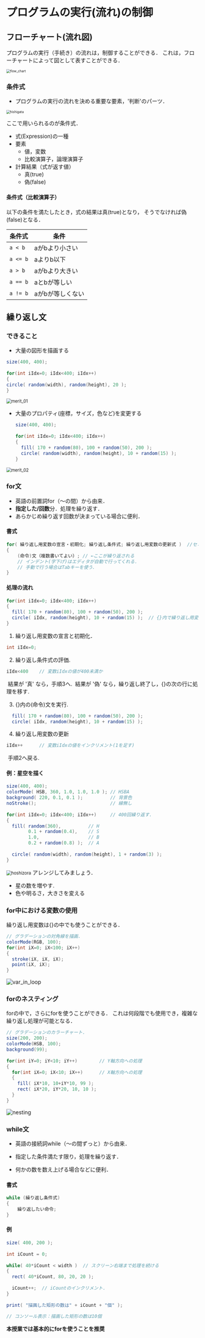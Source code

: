 # プログラムの実行(流れ)の制御
## フローチャート(流れ図)
プログラムの実行（手続き）の流れは，制御することができる．
これは，フローチャートによって図として表すことができる．

<img src="images/loop/flow_chart.png" alt="flow_chart" style="zoom:60%;" />

### 条件式
- プログラムの実行の流れを決める重要な要素，'判断'のパーツ．
<img src="images/loop/hishigata.png" alt="hishigata" style="zoom:60%;" />

ここで用いられるのが条件式．
- 式(Expression)の一種
- 要素
	- 値，変数
	- 比較演算子，論理演算子
- 計算結果（式が返す値）
	- 真(true)
	- 偽(false)
#### 条件式（比較演算子）
以下の条件を満たしたとき，式の結果は真(true)となり，
そうでなければ偽(false)となる．

|条件式|条件|
| ---- | ---- |
|`a < b`|aがbより小さい|
|`a <= b`|aよりb以下|
|`a > b`|aがbより大きい|
|`a == b`|aとbが等しい|
|`a != b`|aがbが等しくない|

## 繰り返し文
### できること

- 大量の図形を描画する
```java
size(400, 400);
 
for(int iIdx=0; iIdx<400; iIdx++)
{
circle( random(width), random(height), 20 );
}
```
<img src="images/loop/merit_01.png" alt="merit_01" style="zoom:80%;" />

- 大量のプロパティ(座標，サイズ，色など)を変更する

  ```java
  size(400, 400);
   
  for(int iIdx=0; iIdx<400; iIdx++)
  {
    fill( 170 + random(80), 100 + random(50), 200 );
    circle( random(width), random(height), 10 + random(15) );
  }
  ```

<img src="images/loop/merit_02.png" alt="merit_02" style="zoom:80%;" />

### for文
- 英語の前置詞for（〜の間）から由来．
- **指定した/回数**分．処理を繰り返す．
- あらかじめ繰り返す回数が決まっている場合に便利．

#### 書式
```java
for( 繰り返し用変数の宣言・初期化; 繰り返し条件式; 繰り返し用変数の更新式 )	 //セミコロン(；)無し
{
	(命令)文（複数書いてよい）;	// ←ここが繰り返される
    // インデント(字下げ)はエディタが自動で行ってくれる．
    // 手動で行う場合はTabキーを使う．
}
```

#### 処理の流れ

```java
for(int iIdx=0; iIdx<400; iIdx++)
{
  fill( 170 + random(80), 100 + random(50), 200 );
  circle( iIdx, random(height), 10 + random(15) );	// {}内で繰り返し用変数を使える.
}
```
1. 繰り返し用変数の宣言と初期化．

```java
int iIdx=0;
```

2. 繰り返し条件式の評価.

```java
iIdx<400	// 変数iIdxの値が400未満か
```
​	結果が '真' なら，手順3へ.
​	結果が '偽' なら，繰り返し終了し，{}の次の行に処理を移す.

3. {}内の(命令)文を実行.
```java
  fill( 170 + random(80), 100 + random(50), 200 );
  circle( iIdx, random(height), 10 + random(15) );
```
4.  繰り返し用変数の更新

```java
iIdx++		// 変数iIdxの値をインクリメント(1を足す)
```
​	手順2へ戻る.

#### 例：星空を描く
```java
size(400, 400);
colorMode( HSB, 360, 1.0, 1.0, 1.0 ); // HSBA
background( 220, 0.1, 0.1 );          // 背景色
noStroke();                           // 線無し
 
for(int iIdx=0; iIdx<400; iIdx++)     // 400回繰り返す.
{
  fill( random(360),          // H
        0.1 + random(0.4),    // S
        1.0,                  // B
        0.2 + random(0.8) );  // A
        
  circle( random(width), random(height), 1 + random(3) );
}
```
<img src="images/loop/hoshizora.png" alt="hoshizora" style="zoom:80%;" />
アレンジしてみましょう．

- 星の数を増やす.
- 色や明るさ，大きさを変える

### for中における変数の使用
繰り返し用変数は{}の中でも使うことができる．
```java
// グラデーションの対角線を描画.
colorMode(RGB, 100);
for(int iX=0; iX<100; iX++)
{
  stroke(iX, iX, iX);
  point(iX, iX);
}
```
<img src="images/loop/var_in_loop.png" alt="var_in_loop" style="zoom:100%;" />

### forのネスティング
forの中で，さらにforを使うことができる．
これは何段階でも使用でき，複雑な繰り返し処理が可能となる．
```java
// グラデーションのカラーチャート.
size(200, 200);
colorMode(HSB, 100);
background(99);
 
for(int iY=0; iY<10; iY++)        // Y軸方向への処理
{
  for(int iX=0; iX<10; iX++)      // X軸方向への処理
  {
    fill( iX*10, 10+iY*10, 99 );
    rect( iX*20, iY*20, 10, 10 );
  }
}
```
<img src="images/loop/nesting.png" alt="nesting" style="zoom:100%;" />

### while文

- 英語の接続詞while（〜の間ずっと）から由来．

- 指定した条件満たす限り，処理を繰り返す．
- 何かの数を数え上げる場合などに便利．

#### 書式
```java
while (繰り返し条件式)
{
	繰り返したい命令;
}
```
#### 例
```java
size( 400, 200 );
 
int iCount = 0;
 
while( 40*iCount < width )  // スクリーン右端まで処理を続ける
{
  rect( 40*iCount, 80, 20, 20 );
  
  iCount++;  // iCountのインクリメント.
}
 
print( "描画した矩形の数は" + iCount + "個" );
 
// コンソール表示：描画した矩形の数は10個
```

**本授業では基本的にforを使うことを推奨**

